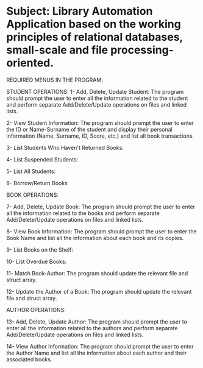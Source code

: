 # Subject: Library Automation Application based on the working principles of relational databases, small-scale and file processing-oriented.

REQUIRED MENUS IN THE PROGRAM:

STUDENT OPERATIONS:
1- Add, Delete, Update Student: The program should prompt the user to enter all the information related to the student and perform separate Add/Delete/Update operations on files and linked lists.

2- View Student Information: The program should prompt the user to enter the ID or Name-Surname of the student and display their personal information (Name, Surname, ID, Score, etc.) and list all book transactions.

3- List Students Who Haven't Returned Books:

4- List Suspended Students:

5- List All Students:

6- Borrow/Return Books


BOOK OPERATIONS:

7- Add, Delete, Update Book: The program should prompt the user to enter all the information related to the books and perform separate Add/Delete/Update operations on files and linked lists.

8- View Book Information: The program should prompt the user to enter the Book Name and list all the information about each book and its copies.

9- List Books on the Shelf:

10- List Overdue Books:

11- Match Book-Author: The program should update the relevant file and struct array.

12- Update the Author of a Book: The program should update the relevant file and struct array.


AUTHOR OPERATIONS:

13- Add, Delete, Update Author: The program should prompt the user to enter all the information related to the authors and perform separate Add/Delete/Update operations on files and linked lists.

14- View Author Information: The program should prompt the user to enter the Author Name and list all the information about each author and their associated books.

